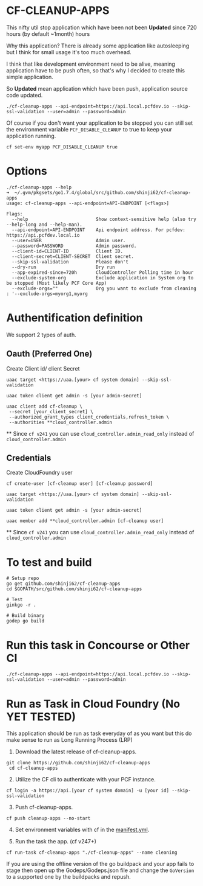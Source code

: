 
# CF-CLEANUP-APPS

This nifty util stop application which have been not been **Updated** since 720 hours (by default ~1month) hours

Why this application?
There is already some application like autosleeping but I think for small usage it's too much overhead.

I think that like development environment need to be alive, meaning application have to be push often, so that's why I decided to create this simple application.

So **Updated** mean application which have been push, application source code updated.

```
./cf-cleanup-apps --api-endpoint=https://api.local.pcfdev.io --skip-ssl-validation --user=admin --password=admin

```

Of course if you don't want your application to be stopped  you can still set the environment variable `PCF_DISABLE_CLEANUP` to true to keep your application running.

```
cf set-env myapp PCF_DISABLE_CLEANUP true
```


# Options

```
./cf-cleanup-apps --help                                                                      ➜  ~/.gvm/pkgsets/go1.7.4/global/src/github.com/shinji62/cf-cleanup-apps
usage: cf-cleanup-apps --api-endpoint=API-ENDPOINT [<flags>]

Flags:
  --help                         Show context-sensitive help (also try --help-long and --help-man).
  --api-endpoint=API-ENDPOINT    Api endpoint address. For pcfdev: https://api.pcfdev.local.io
  --user=USER                    Admin user.
  --password=PASSWORD            Admin password.
  --client-id=CLIENT-ID          Client ID.
  --client-secret=CLIENT-SECRET  Client secret.
  --skip-ssl-validation          Please don't
  --dry-run                      Dry run
  --app-expired-since=720h       CloudController Polling time in hour
  --exclude-system-org           Exclude application in System org to be stopped (Most likely PCF Core App)
  --exclude-orgs=""              Org you want to exclude from cleaning : '--exclude-orgs=myorg1,myorg
```

# Authentification definition
We support 2 types of auth.

## Oauth (Preferred One)

Create Client id/ client Secret

```
uaac target <https://uaa.[your> cf system domain] --skip-ssl-validation

uaac token client get admin -s [your admin-secret]

uaac client add cf-cleanup \
 --secret [your_client_secret] \
 --authorized_grant_types client_credentials,refresh_token \
 --authorities **cloud_controller.admin
```

** Since `cf v241` you can use `cloud_controller.admin_read_only` instead of `cloud_controller.admin`

## Credentials
Create CloudFoundry user
```
cf create-user [cf-cleanup user] [cf-cleanup password]

uaac target <https://uaa.[your> cf system domain] --skip-ssl-validation

uaac token client get admin -s [your admin-secret]

uaac member add **cloud_controller.admin [cf-cleanup user]
```

** Since `cf v241` you can use `cloud_controller.admin_read_only` instead of `cloud_controller.admin`




# To test and build

```
# Setup repo
go get github.com/shinji62/cf-cleanup-apps
cd $GOPATH/src/github.com/shinji62/cf-cleanup-apps

# Test
ginkgo -r .

# Build binary
godep go build
```


# Run this task in Concourse or Other CI

```
./cf-cleanup-apps --api-endpoint=https://api.local.pcfdev.io --skip-ssl-validation --user=admin --password=admin
```




# Run as Task in Cloud Foundry (No YET TESTED)

This application should be run as task everyday of as you want but this do make sense to run as Long Running Process (LRP)

1. Download the latest release of cf-cleanup-apps.

  ```
  git clone https://github.com/shinji62/cf-cleanup-apps
   cd cf-cleanup-apps
  ```

2. Utilize the CF cli to authenticate with your PCF instance.

  ```
  cf login -a https://api.[your cf system domain] -u [your id] --skip-ssl-validation
  ```

3. Push cf-cleanup-apps.

  ```
  cf push cleanup-apps --no-start
  ```

4. Set environment variables with cf  in the [manifest.yml](./manifest.yml).




6. Run the task the app. (cf v247+)

  ```
  cf run-task cf-cleanup-apps "./cf-cleanup-apps" --name cleaning
  ```

  If you are using the offline version of the go buildpack and your app fails to stage then open up the Godeps/Godeps.json file and change the `GoVersion` to a supported one by the buildpacks and repush.
